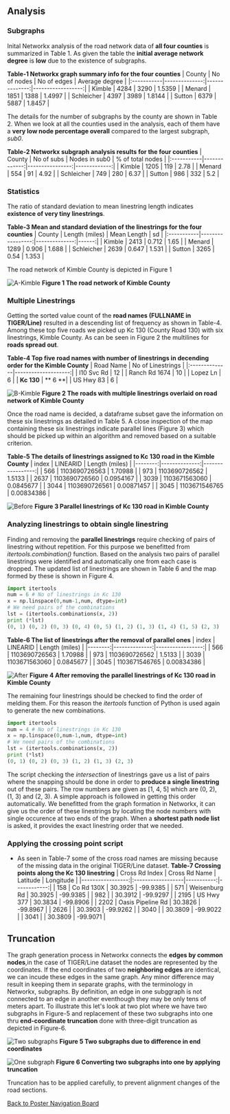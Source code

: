 ## Analysis

### Subgraphs
Inital Networkx analysis of the road network data of **all four counties** is summarized in Table 1. As given the table the **initial average network degree** is **low** due to the existence of subgraphs.

**Table-1 Networkx graph summary info for the four counties**
| County     |   No of nodes |   No of edges |   Average degree |
|:-----------|--------------:|--------------:|------------------:|
| Kimble     |          4284 |          3290 |            1.5359 |
| Menard     |          1851 |          1388 |            1.4997 |
| Schleicher |          4397 |          3989 |            1.8144 |
| Sutton     |          6379 |          5887 |            1.8457 |


The details for the number of subgraphs by the county are shown in Table 2. When we look at all the counties used in the analysis, each of them have a **very low node percentage overall** compared to the largest subgraph, *sub0*.

**Table-2 Networkx subgraph analysis results for the four counties**
| County     |   No of subs |   Nodes in sub0 |   % of total nodes |
|:-----------|-------------:|----------------:|-------------:|
| Kimble     |         1205 |             119 |         2.78 |
| Menard     |          554 |              91 |         4.92 |
| Schleicher |          749 |             280 |         6.37 |
| Sutton     |          986 |             332 |         5.2  |

### Statistics
The ratio of standard deviation to mean linestring length indicates **existence of very tiny linestrings**.

**Table-3 Mean and standard deviation of the linestrings for the four counties**
| County     |   Length (miles) |   Mean Length |    sd |
|:-----------|-----------------:|--------------:|------:|
| Kimble     |             2413 |         0.712 | 1.65  |
| Menard     |             1289 |         0.906 | 1.688 |
| Schleicher |             2639 |         0.647 | 1.531 |
| Sutton     |             3265 |         0.54  | 1.353 |

The road network of Kimble County is depicted in Figure 1

![A-Kimble](img/A-Kimble.png)
**Figure 1 The road network of Kimble County**

### Multiple Linestrings
Getting the sorted value count of the **road names (FULLNAME in TIGER/Line)** resulted in a descending list of frequency as shown in Table-4. Among these top five roads we picked up Kc 130 (County Road 130) with six linestrings, Kimble County. As can be seen in Figure 2 the multilines for **roads spread out**.

**Table-4 Top five road names with number of linestrings in decending order for the Kimble County**
| Road Name     |   No of Linestrings |
|:--------------|--------------------:|
| I10 Svc Rd    |                  12 |
| Ranch Rd 1674 |                  10 |
| Lopez Ln      |                   6 |
| **Kc 130**       |                  ** 6 **|
| US Hwy 83     |                   6 |

![B-Kimble](img/B-Kimblemulti.png)
**Figure 2 The roads with multiple linestrings overlaid on road network of Kimble County**

Once the road name is decided, a dataframe subset gave the information on these six linestrings as detailed in Table 5. A close inspection of the map containing these six linestrings indicate parallel lines (Figure 3) which should be picked up within an algorithm and removed based on a suitable criterion.

**Table-5 The details of linestrings assigned to Kc 130 road in the Kimble County**
|   index |      LINEARID |   Length (miles) |
|--------:|--------------:|-----------------:|
|     566 | 1103690726563 |       1.70988    |
|     973 | 1103690726562 |       1.5133     |
|    2637 | 1103690726560 |       0.0954167  |
|    3039 | 1103671563060 |       0.0845677  |
|    3044 | 1103690726561 |       0.00871457 |
|    3045 | 1103671546765 |       0.00834386 |

![Before](img/before_Kc130.png)
**Figure 3 Parallel linestrings of Kc 130 road in Kimble County**

### Analyzing linestrings to obtain single linestring
Finding and removing the **parallel linestrings** require checking of pairs of linestring without repetition.  For this purpose we benefitted from *itertools.combination()* function. Based on the analysis two pairs of parallel linestrings were identified and automatically one from each case is dropped. The updated list of linestrings are shown in Table 6 and the map formed by these is shown in Figure 4.

```python
import itertools
num = 6 # No of linestrings in Kc 130
x = np.linspace(0,num-1,num, dtype=int)
# We need pairs of the combinations
lst = (itertools.combinations(x, 2))
print (*lst)
(0, 1) (0, 2) (0, 3) (0, 4) (0, 5) (1, 2) (1, 3) (1, 4) (1, 5) (2, 3) (2, 4) (2, 5) (3, 4) (3, 5) (4, 5)
```
**Table-6 The list of linestrings after the removal of parallel ones**
|   index |      LINEARID |   Length (miles) |
|--------:|--------------:|-----------------:|
|     566 | 1103690726563 |       1.70988    |
|     973 | 1103690726562 |       1.5133     |
|    3039 | 1103671563060 |       0.0845677  |
|    3045 | 1103671546765 |       0.00834386 |


![After](img/after_Kc130_75.png)
**Figure 4 After removing the parallel linestrings of Kc 130 road in Kimble County**

The remaining four linestrings should be checked to find the order of melding them.  For this reason the _itertools_ function of Python is used again to generate the new combinations.

```python
import itertools
num = 4 # No of linestrings in Kc 130
x = np.linspace(0,num-1,num, dtype=int)
# We need pairs of the combinations
lst = (itertools.combinations(x, 2))
print (*lst)
(0, 1) (0, 2) (0, 3) (1, 2) (1, 3) (2, 3)
```
The script checking the _intersection_ of linestrings gave us a list of pairs where the snapping should be done in order to **produce a single linestring** out of these pairs.  The row numbers are given as [1, 4, 5] which are (0, 2), (1, 3) and (2, 3). A simple approach is followed in getting this order automatically.  We benefitted from the graph formation in Networkx, it can give us the order of these linestrings by locating the node numbers with single occurence at two ends of the graph. When a **shortest path node list** is asked, it provides the exact linestring order that we needed.  

### Applying the crossing point script

+ As seen in Table-7 some of the cross road names are missing because of the missing data in the original TIGER/Line dataset.
**Table-7 Crossing points along the Kc 130 linestring** 
|   Cross Rd Index | Cross Rd Name     |   Latitude |   Longitude |
|-----------------:|:------------------|-----------:|------------:|
|              158 | Co Rd 130X        |    30.3925 |    -99.9385 |
|              571 | Weisenburg Rd     |    30.3925 |    -99.9385 |
|              982 |                   |    30.3912 |    -99.9297 |
|             2195 | US Hwy 377        |    30.3834 |    -99.8906 |
|             2202 | Oasis Pipeline Rd |    30.3826 |    -99.8967 |
|             2626 |                   |    30.3903 |    -99.9262 |
|             3040 |                   |    30.3809 |    -99.9022 |
|             3041 |                   |    30.3809 |    -99.9071 |



## Truncation
The graph generation process in Networkx connects the **edges by common nodes**,in the case of TIGER/Line dataset the nodes are represented by the coordinates.  If the end coordinates of two **neighboring edges** are identical, we can incude these edges in the same graph.  Any minor difference may result in keeping them in separate graphs, with the terminology in Networkx, subgraphs. By definition, an edge in one subggraph is not connected to an edge in another eventhough they may be only tens of meters apart. To illustrate this let's look at two plot where we have two subgraphs in Figure-5 and replacement of these two subgraphs into one thru **end-coordinate truncation** done with three-digit truncation as depicted in Figure-6.

![Two subgraphs](img/two_subs_all1200.png)
**Figure 5 Two subgraphs due to difference in end coordinates**

![One subgraph](img/4_truncated_all1200.png)
**Figure 6 Converting two subgraphs into one by applying truncation**

Truncation has to be applied carefully, to prevent alignment changes of the road sections. 





[Back to Poster Navigation Board](./README.md#Outline)

